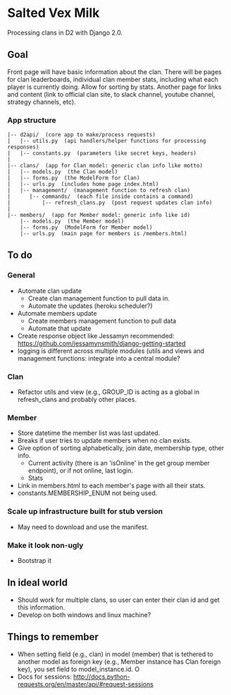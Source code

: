 # Salted Vex Milk
Processing clans in D2 with Django 2.0.

## Goal
Front page will have basic information about the clan. There will be pages for clan leaderboards, individual clan member stats, including what each player is currently doing.  Allow for sorting by stats. Another page for links and content (link to official clan site, to slack channel, youtube channel, strategy channels, etc).

### App structure
    |-- d2api/  (core app to make/process requests)   
    |   |-- utils.py  (api handlers/helper functions for processing responses)    
    |   |-- constants.py  (parameters like secret keys, headers)    
    |       
    |-- clans/  (app for Clan model: generic clan info like motto)    
    |   |-- models.py  (the Clan model)    
    |   |-- forms.py  (the ModelForm for Clan)    
    |   |-- urls.py  (includes home page index.html)    
    |   |-- management/  (management function to refresh clan)
    |      |-- commands/  (each file inside contains a command)
    |          |-- refresh_clans.py  (post request updates clan info)
    |    
    |-- members/  (app for Member model: generic info like id)     
        |-- models.py  (the Member model)    
        |-- forms.py  (ModelForm for Member model)    
        |-- urls.py  (main page for members is /members.html)     


## To do
### General
- Automate clan update
    - Create clan management function to pull data in.
    - Automate the updates (heroku scheduler?)
- Automate members update
    - Create members management function to pull data
    - Automate that update
- Create response object like Jessamyn recommended:
    https://github.com/jessamynsmith/django-getting-started
- logging is different across multiple modules (utils and views and management
   functions: integrate into a central module?

### Clan
- Refactor utils and view (e.g., GROUP_ID is acting as a global in
    refresh_clans and probably other places.

### Member
- Store datetime the member list was last updated.
- Breaks if user tries to update members when no clan exists.
- Give option of sorting alphabetically, join date, membership type, other info.
    - Current activity (there is an 'isOnline' in the get group member endpoint), or if not online, last login.
    - Stats
- Link in members.html to each member's page with all their stats.
- constants.MEMBERSHIP_ENUM not being used.

### Scale up infrastructure built for stub version
- May need to download and use the manifest.

### Make it look non-ugly
- Bootstrap it

## In ideal world
- Should work for multiple clans, so user can enter their clan id and get this information.
- Develop on both windows and linux machine?

## Things to remember
- When setting field (e.g., clan) in model (member) that is tethered to another model as foreign key (e.g., Member instance has Clan foreign key), you set field to model_instance.id. O
- Docs for sessions: http://docs.python-requests.org/en/master/api/#request-sessions
